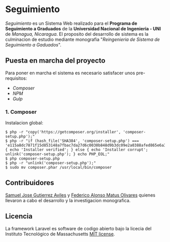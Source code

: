 # Seguimiento

_Seguimiento_ es un Sistema Web realizado para el __Programa de Seguimiento a Graduados__ de la __Universidad Nacional de Ingenieria - UNI__ de _Managua, Nicaragua_. El proposito del desarrollo de sistema es la culminacion de estudio mediante monografia "_Reingenieria de Sistema de Seguimiento a Gaduados_". 

## Puesta en marcha del proyecto

Para poner en marcha el sistema es necesario satisfacer unos pre-requisitos:

* _Composer_
* _NPM_
* _Gulp_

### 1. Composer

Instalacion global:
    
    $ php -r "copy('https://getcomposer.org/installer', 'composer-setup.php');"
    $ php -r "if (hash_file('SHA384', 'composer-setup.php') === 'e115a8dc7871f15d853148a7fbac7da27d6c0030b848d9b3dc09e2a0388afed865e6a3d6b3c0fad45c48e2b5fc1196ae') { echo 'Installer verified'; } else { echo 'Installer corrupt'; unlink('composer-setup.php'); } echo PHP_EOL;"
    $ php composer-setup.php
    $ php -r "unlink('composer-setup.php');"
    $ sudo mv composer.phar /usr/local/bin/composer

## Contribuidores

[Samuel Jose Gutierrez Aviles](https://github.com/search-sam) y [Federico Alonso Matus Olivares](https://github.com/matusfede) quienes llevaron a cabo el desarrollo y la investigacion monografica.

## Licencia

La  framework Laravel es software de codigo abierto bajo la licecia del Instituto Tecnológico de Massachusetts [MIT license](http://opensource.org/licenses/MIT).
